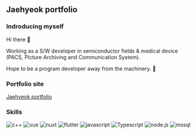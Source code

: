 
## Jaehyeok portfolio

### Indroducing myself

Hi there 👋

Working as a S/W developer in semiconductor fields & medical device (PACS, Picture Archiving and Communication System).

Hope to be a program developer away from the machinery. 🙏


### Portfolio site

[Jaehyeok portfolio](https://denv-portfolio-jh4843.vercel.app/)

### Skills

![c++](https://img.shields.io/badge/-c++-00599C?logo=cplusplus&logoColor=white&style=flat-square)
![vue](https://img.shields.io/badge/-vuejs-4FC08D?logo=vuedotjs&logoColor=white&style=flat-square)
![nuxt](https://img.shields.io/badge/-nuxt-00DC82?logo=nuxtdotjs&logoColor=white&style=flat-square)
![flutter](https://img.shields.io/badge/-flutter-02569B?logo=flutter&logoColor=white&style=flat-square)
![javascript](https://img.shields.io/badge/-Javascript-F7DF1E?logo=javascript&logoColor=white&style=flat-square)
![Typescript](https://img.shields.io/badge/-Typescript-blue?logo=typescript&logoColor=white&style=flat-square)
![node.js](https://img.shields.io/badge/-node.js-339933?logo=nodedotjs&logoColor=white&style=flat-square)
![mssql](https://img.shields.io/badge/-mssql-CC2927?logo=microsoftsqlserver&logoColor=white&style=flat-square)





<!--
**jh4843/jh4843** is a ✨ _special_ ✨ repository because its `README.md` (this file) appears on your GitHub profile.

Here are some ideas to get you started:

- 🔭 I’m currently working on ...
- 🌱 I’m currently learning ...
- 👯 I’m looking to collaborate on ...
- 🤔 I’m looking for help with ...
- 💬 Ask me about ...
- 📫 How to reach me: ...
- 😄 Pronouns: ...
- ⚡ Fun fact: ...
-->

